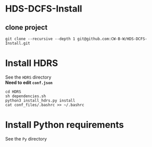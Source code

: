 # HDS-DCFS-Install
## clone project
```
git clone --recursive --depth 1 git@github.com:CW-B-W/HDS-DCFS-Install.git
```

# Install HDRS
See the `HDRS` directory  
**Need to edit `conf.json`**
```
cd HDRS
sh dependencies.sh
python3 install_hdrs.py install
cat conf_files/.bashrc >> ~/.bashrc
```

# Install Python requirements
See the `Py` directory
